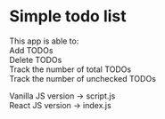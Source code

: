 # Simple todo list

This app is able to:  
Add TODOs  
Delete TODOs  
Track the number of total TODOs  
Track the number of unchecked TODOs  

Vanilla JS version -> script.js  
React JS version -> index.js  
